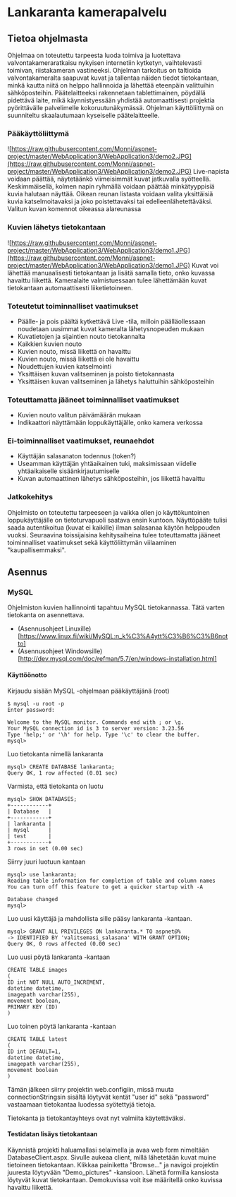 # Lankaranta kamerapalvelu
## Tietoa ohjelmasta
Ohjelmaa on toteutettu tarpeesta luoda toimiva ja luotettava valvontakameraratkaisu nykyisen internetiin kytketyn, vaihtelevasti toimivan, riistakameran vastineeksi. Ohjelman tarkoitus on taltioida valvontakameralta saapuvat kuvat ja tallentaa näiden tiedot tietokantaan, minkä kautta niitä on helppo hallinnoida ja lähettää eteenpäin valittuihin sähköposteihin.
Päätelaitteeksi rakennetaan tablettimainen, pöydällä pidettävä laite, mikä käynnistyessään yhdistää automaattisesti projektia pyörittävälle palvelimelle kokoruutunäkymässä. Ohjelman käyttöliittymä on suunniteltu skaalautumaan kyseiselle päätelaitteelle.

### Pääkäyttöliittymä
![https://raw.githubusercontent.com/Monni/aspnet-project/master/WebApplication3/WebApplication3/demo2.JPG](https://raw.githubusercontent.com/Monni/aspnet-project/master/WebApplication3/WebApplication3/demo2.JPG)
Live-napista voidaan päättää, näytetäänkö viimeisimmät kuvat jatkuvalla syötteellä.
Keskimmäisellä, kolmen napin ryhmällä voidaan päättää minkätyyppisiä kuvia halutaan näyttää.
Oikean reunan listasta voidaan valita yksittäisiä kuvia katselmoitavaksi ja joko poistettavaksi tai edelleenlähetettäväksi. Valitun kuvan komennot oikeassa alareunassa

### Kuvien lähetys tietokantaan
![https://raw.githubusercontent.com/Monni/aspnet-project/master/WebApplication3/WebApplication3/demo1.JPG](https://raw.githubusercontent.com/Monni/aspnet-project/master/WebApplication3/WebApplication3/demo1.JPG)
Kuvat voi lähettää manuaalisesti tietokantaan ja lisätä samalla tieto, onko kuvassa havaittu liikettä. Kameralaite valmistuessaan tulee lähettämään kuvat tietokantaan automaattisesti liiketietoineen.

### Toteutetut toiminnalliset vaatimukset
* Päälle- ja pois päältä kytkettävä Live -tila, milloin päälläollessaan noudetaan uusimmat kuvat kameralta lähetysnopeuden mukaan
* Kuvatietojen ja sijaintien nouto tietokannalta
* Kaikkien kuvien nouto
* Kuvien nouto, missä liikettä on havaittu
* Kuvien nouto, missä liikettä ei ole havaittu
* Noudettujen kuvien katselmointi
* Yksittäisen kuvan valitseminen ja poisto tietokannasta
* Yksittäisen kuvan valitseminen ja lähetys haluttuihin sähköposteihin

### Toteuttamatta jääneet toiminnalliset vaatimukset
* Kuvien nouto valitun päivämäärän mukaan
* Indikaattori näyttämään loppukäyttäjälle, onko kamera verkossa

### Ei-toiminnalliset vaatimukset, reunaehdot
* Käyttäjän salasanaton todennus (token?)
* Useamman käyttäjän yhtäaikainen tuki, maksimissaan viidelle yhtäaikaiselle sisäänkirjautumiselle
* Kuvan automaattinen lähetys sähköposteihin, jos liikettä havaittu

### Jatkokehitys
Ohjelmisto on toteutettu tarpeeseen ja vaikka ollen jo käyttökuntoinen loppukäyttäjälle on tietoturvapuoli saatava ensin kuntoon. Näyttöpääte tulisi saada autentikoitua (kuvat ei kaikille) ilman salasanaa käytön helppouden vuoksi. Seuraavina toissijaisina kehitysaiheina tulee toteuttamatta jääneet toiminnalliset vaatimukset sekä käyttöliittymän viilaaminen "kaupallisemmaksi".

## Asennus
### MySQL
Ohjelmiston kuvien hallinnointi tapahtuu MySQL tietokannassa. Tätä varten tietokanta on asennettava.
*  (Asennusohjeet Linuxille) [https://www.linux.fi/wiki/MySQL:n_k%C3%A4ytt%C3%B6%C3%B6notto]
*  (Asennusohjeet Windowsille) [http://dev.mysql.com/doc/refman/5.7/en/windows-installation.html]

#### Käyttöönotto
Kirjaudu sisään MySQL -ohjelmaan pääkäyttäjänä (root)
```
$ mysql -u root -p
Enter password:
```
```
Welcome to the MySQL monitor. Commands end with ; or \g.
Your MySQL connection id is 3 to server version: 3.23.56
Type 'help;' or '\h' for help. Type '\c' to clear the buffer.
mysql>
```
Luo tietokanta nimellä lankaranta
```
mysql> CREATE DATABASE lankaranta;
Query OK, 1 row affected (0.01 sec)
```
Varmista, että tietokanta on luotu
```
mysql> SHOW DATABASES;
+------------+
| Database   |
+------------+
| lankaranta |
| mysql      |
| test       |
+------------+
3 rows in set (0.00 sec)
```
Siirry juuri luotuun kantaan
```
mysql> use lankaranta;
Reading table information for completion of table and column names
You can turn off this feature to get a quicker startup with -A

Database changed
mysql>
```
Luo uusi käyttäjä ja mahdollista sille pääsy lankaranta -kantaan.
```
mysql> GRANT ALL PRIVILEGES ON lankaranta.* TO aspnet@%
-> IDENTIFIED BY 'valitsemasi_salasana' WITH GRANT OPTION;
Query OK, 0 rows affected (0.00 sec)
```
Luo uusi pöytä lankaranta -kantaan
```
CREATE TABLE images
(
ID int NOT NULL AUTO_INCREMENT,
datetime datetime,
imagepath varchar(255),
movement boolean,
PRIMARY KEY (ID)
)
```
Luo toinen pöytä lankaranta -kantaan
```
CREATE TABLE latest
(
ID int DEFAULT=1,
datetime datetime,
imagepath varchar(255),
movement boolean
)
```
Tämän jälkeen siirry projektin web.configiin, missä muuta connectionStringsin sisältä löytyvät kentät "user id" sekä "password" vastaamaan tietokantaa luodessa syötettyjä tietoja.

Tietokanta ja tietokantayhteys ovat nyt valmiita käytettäväksi. 
#### Testidatan lisäys tietokantaan
Käynnistä projekti haluamallasi selaimella ja avaa web form nimeltään DatabaseClient.aspx.
Sivulle aukeaa client, millä lähetetään kuvat muine tietoineen tietokantaan. Klikkaa painiketta "Browse..." ja navigoi projektin juuresta löytyvään "Demo_pictures" -kansioon. Lähetä formilla kansiosta löytyvät kuvat tietokantaan. Demokuvissa voit itse määritellä onko kuvissa havaittu liikettä.
